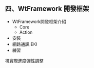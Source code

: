 ## 四、WtFramework 開發框架
- WtFramework開發框架介紹
  - Core
  - Action
- 安裝
- 網路通訊 EKI
- 練習

視實際進度彈性調整
<!--stackedit_data:
eyJoaXN0b3J5IjpbMTE3NTEyNzg1NF19
-->
